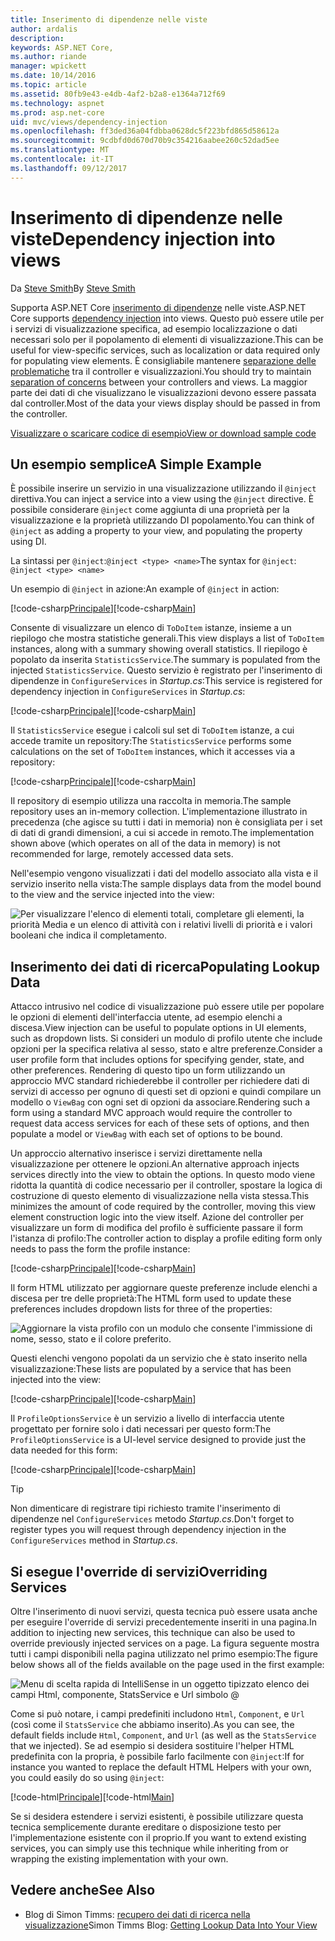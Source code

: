 ```yaml
---
title: Inserimento di dipendenze nelle viste
author: ardalis
description: 
keywords: ASP.NET Core,
ms.author: riande
manager: wpickett
ms.date: 10/14/2016
ms.topic: article
ms.assetid: 80fb9e43-e4db-4af2-b2a8-e1364a712f69
ms.technology: aspnet
ms.prod: asp.net-core
uid: mvc/views/dependency-injection
ms.openlocfilehash: ff3ded36a04fdbba0628dc5f223bfd865d58612a
ms.sourcegitcommit: 9cdbfd0d670d70b9c354216aabee260c52dad5ee
ms.translationtype: MT
ms.contentlocale: it-IT
ms.lasthandoff: 09/12/2017
---
```

# <a name="dependency-injection-into-views"></a><span data-ttu-id="cd9d4-103">Inserimento di dipendenze nelle viste</span><span class="sxs-lookup"><span data-stu-id="cd9d4-103">Dependency injection into views</span></span>

<span data-ttu-id="cd9d4-104">Da [Steve Smith](https://ardalis.com/)</span><span class="sxs-lookup"><span data-stu-id="cd9d4-104">By [Steve Smith](https://ardalis.com/)</span></span>

<span data-ttu-id="cd9d4-105">Supporta ASP.NET Core [inserimento di dipendenze](xref:fundamentals/dependency-injection) nelle viste.</span><span class="sxs-lookup"><span data-stu-id="cd9d4-105">ASP.NET Core supports [dependency injection](xref:fundamentals/dependency-injection) into views.</span></span> <span data-ttu-id="cd9d4-106">Questo può essere utile per i servizi di visualizzazione specifica, ad esempio localizzazione o dati necessari solo per il popolamento di elementi di visualizzazione.</span><span class="sxs-lookup"><span data-stu-id="cd9d4-106">This can be useful for view-specific services, such as localization or data required only for populating view elements.</span></span> <span data-ttu-id="cd9d4-107">È consigliabile mantenere [separazione delle problematiche](http://deviq.com/separation-of-concerns/) tra il controller e visualizzazioni.</span><span class="sxs-lookup"><span data-stu-id="cd9d4-107">You should try to maintain [separation of concerns](http://deviq.com/separation-of-concerns/) between your controllers and views.</span></span> <span data-ttu-id="cd9d4-108">La maggior parte dei dati di che visualizzano le visualizzazioni devono essere passata dal controller.</span><span class="sxs-lookup"><span data-stu-id="cd9d4-108">Most of the data your views display should be passed in from the controller.</span></span>

[<span data-ttu-id="cd9d4-109">Visualizzare o scaricare codice di esempio</span><span class="sxs-lookup"><span data-stu-id="cd9d4-109">View or download sample code</span></span>](https://github.com/aspnet/Docs/tree/master/aspnetcore/mvc/views/dependency-injection/sample)

## <a name="a-simple-example"></a><span data-ttu-id="cd9d4-110">Un esempio semplice</span><span class="sxs-lookup"><span data-stu-id="cd9d4-110">A Simple Example</span></span>

<span data-ttu-id="cd9d4-111">È possibile inserire un servizio in una visualizzazione utilizzando il `@inject` direttiva.</span><span class="sxs-lookup"><span data-stu-id="cd9d4-111">You can inject a service into a view using the `@inject` directive.</span></span> <span data-ttu-id="cd9d4-112">È possibile considerare `@inject` come aggiunta di una proprietà per la visualizzazione e la proprietà utilizzando DI popolamento.</span><span class="sxs-lookup"><span data-stu-id="cd9d4-112">You can think of `@inject` as adding a property to your view, and populating the property using DI.</span></span>

<span data-ttu-id="cd9d4-113">La sintassi per `@inject`:`@inject <type> <name>`</span><span class="sxs-lookup"><span data-stu-id="cd9d4-113">The syntax for `@inject`: `@inject <type> <name>`</span></span>

<span data-ttu-id="cd9d4-114">Un esempio di `@inject` in azione:</span><span class="sxs-lookup"><span data-stu-id="cd9d4-114">An example of `@inject` in action:</span></span>

<span data-ttu-id="cd9d4-115">[!code-csharp[Principale](../../mvc/views/dependency-injection/sample/src/ViewInjectSample/Views/ToDo/Index.cshtml?highlight=4,5,15,16,17)]</span><span class="sxs-lookup"><span data-stu-id="cd9d4-115">[!code-csharp[Main](../../mvc/views/dependency-injection/sample/src/ViewInjectSample/Views/ToDo/Index.cshtml?highlight=4,5,15,16,17)]</span></span>

<span data-ttu-id="cd9d4-116">Consente di visualizzare un elenco di `ToDoItem` istanze, insieme a un riepilogo che mostra statistiche generali.</span><span class="sxs-lookup"><span data-stu-id="cd9d4-116">This view displays a list of `ToDoItem` instances, along with a summary showing overall statistics.</span></span> <span data-ttu-id="cd9d4-117">Il riepilogo è popolato da inserita `StatisticsService`.</span><span class="sxs-lookup"><span data-stu-id="cd9d4-117">The summary is populated from the injected `StatisticsService`.</span></span> <span data-ttu-id="cd9d4-118">Questo servizio è registrato per l'inserimento di dipendenze in `ConfigureServices` in *Startup.cs*:</span><span class="sxs-lookup"><span data-stu-id="cd9d4-118">This service is registered for dependency injection in `ConfigureServices` in *Startup.cs*:</span></span>

<span data-ttu-id="cd9d4-119">[!code-csharp[Principale](../../mvc/views/dependency-injection/sample/src/ViewInjectSample/Startup.cs?highlight=6,7&range=15-22)]</span><span class="sxs-lookup"><span data-stu-id="cd9d4-119">[!code-csharp[Main](../../mvc/views/dependency-injection/sample/src/ViewInjectSample/Startup.cs?highlight=6,7&range=15-22)]</span></span>

<span data-ttu-id="cd9d4-120">Il `StatisticsService` esegue i calcoli sul set di `ToDoItem` istanze, a cui accede tramite un repository:</span><span class="sxs-lookup"><span data-stu-id="cd9d4-120">The `StatisticsService` performs some calculations on the set of `ToDoItem` instances, which it accesses via a repository:</span></span>

<span data-ttu-id="cd9d4-121">[!code-csharp[Principale](../../mvc/views/dependency-injection/sample/src/ViewInjectSample/Model/Services/StatisticsService.cs?highlight=15,20,26)]</span><span class="sxs-lookup"><span data-stu-id="cd9d4-121">[!code-csharp[Main](../../mvc/views/dependency-injection/sample/src/ViewInjectSample/Model/Services/StatisticsService.cs?highlight=15,20,26)]</span></span>

<span data-ttu-id="cd9d4-122">Il repository di esempio utilizza una raccolta in memoria.</span><span class="sxs-lookup"><span data-stu-id="cd9d4-122">The sample repository uses an in-memory collection.</span></span> <span data-ttu-id="cd9d4-123">L'implementazione illustrato in precedenza (che agisce su tutti i dati in memoria) non è consigliata per i set di dati di grandi dimensioni, a cui si accede in remoto.</span><span class="sxs-lookup"><span data-stu-id="cd9d4-123">The implementation shown above (which operates on all of the data in memory) is not recommended for large, remotely accessed data sets.</span></span>

<span data-ttu-id="cd9d4-124">Nell'esempio vengono visualizzati i dati del modello associato alla vista e il servizio inserito nella vista:</span><span class="sxs-lookup"><span data-stu-id="cd9d4-124">The sample displays data from the model bound to the view and the service injected into the view:</span></span>

![Per visualizzare l'elenco di elementi totali, completare gli elementi, la priorità Media e un elenco di attività con i relativi livelli di priorità e i valori booleani che indica il completamento.](dependency-injection/_static/screenshot.png)

## <a name="populating-lookup-data"></a><span data-ttu-id="cd9d4-126">Inserimento dei dati di ricerca</span><span class="sxs-lookup"><span data-stu-id="cd9d4-126">Populating Lookup Data</span></span>

<span data-ttu-id="cd9d4-127">Attacco intrusivo nel codice di visualizzazione può essere utile per popolare le opzioni di elementi dell'interfaccia utente, ad esempio elenchi a discesa.</span><span class="sxs-lookup"><span data-stu-id="cd9d4-127">View injection can be useful to populate options in UI elements, such as dropdown lists.</span></span> <span data-ttu-id="cd9d4-128">Si consideri un modulo di profilo utente che include opzioni per la specifica relativa al sesso, stato e altre preferenze.</span><span class="sxs-lookup"><span data-stu-id="cd9d4-128">Consider a user profile form that includes options for specifying gender, state, and other preferences.</span></span> <span data-ttu-id="cd9d4-129">Rendering di questo tipo un form utilizzando un approccio MVC standard richiederebbe il controller per richiedere dati di servizi di accesso per ognuno di questi set di opzioni e quindi compilare un modello o `ViewBag` con ogni set di opzioni da associare.</span><span class="sxs-lookup"><span data-stu-id="cd9d4-129">Rendering such a form using a standard MVC approach would require the controller to request data access services for each of these sets of options, and then populate a model or `ViewBag` with each set of options to be bound.</span></span>

<span data-ttu-id="cd9d4-130">Un approccio alternativo inserisce i servizi direttamente nella visualizzazione per ottenere le opzioni.</span><span class="sxs-lookup"><span data-stu-id="cd9d4-130">An alternative approach injects services directly into the view to obtain the options.</span></span> <span data-ttu-id="cd9d4-131">In questo modo viene ridotta la quantità di codice necessario per il controller, spostare la logica di costruzione di questo elemento di visualizzazione nella vista stessa.</span><span class="sxs-lookup"><span data-stu-id="cd9d4-131">This minimizes the amount of code required by the controller, moving this view element construction logic into the view itself.</span></span> <span data-ttu-id="cd9d4-132">Azione del controller per visualizzare un form di modifica del profilo è sufficiente passare il form l'istanza di profilo:</span><span class="sxs-lookup"><span data-stu-id="cd9d4-132">The controller action to display a profile editing form only needs to pass the form the profile instance:</span></span>

<span data-ttu-id="cd9d4-133">[!code-csharp[Principale](../../mvc/views/dependency-injection/sample/src/ViewInjectSample/Controllers/ProfileController.cs?highlight=9,19)]</span><span class="sxs-lookup"><span data-stu-id="cd9d4-133">[!code-csharp[Main](../../mvc/views/dependency-injection/sample/src/ViewInjectSample/Controllers/ProfileController.cs?highlight=9,19)]</span></span>

<span data-ttu-id="cd9d4-134">Il form HTML utilizzato per aggiornare queste preferenze include elenchi a discesa per tre delle proprietà:</span><span class="sxs-lookup"><span data-stu-id="cd9d4-134">The HTML form used to update these preferences includes dropdown lists for three of the properties:</span></span>

![Aggiornare la vista profilo con un modulo che consente l'immissione di nome, sesso, stato e il colore preferito.](dependency-injection/_static/updateprofile.png)

<span data-ttu-id="cd9d4-136">Questi elenchi vengono popolati da un servizio che è stato inserito nella visualizzazione:</span><span class="sxs-lookup"><span data-stu-id="cd9d4-136">These lists are populated by a service that has been injected into the view:</span></span>

<span data-ttu-id="cd9d4-137">[!code-csharp[Principale](../../mvc/views/dependency-injection/sample/src/ViewInjectSample/Views/Profile/Index.cshtml?highlight=4,16,17,21,22,26,27)]</span><span class="sxs-lookup"><span data-stu-id="cd9d4-137">[!code-csharp[Main](../../mvc/views/dependency-injection/sample/src/ViewInjectSample/Views/Profile/Index.cshtml?highlight=4,16,17,21,22,26,27)]</span></span>

<span data-ttu-id="cd9d4-138">Il `ProfileOptionsService` è un servizio a livello di interfaccia utente progettato per fornire solo i dati necessari per questo form:</span><span class="sxs-lookup"><span data-stu-id="cd9d4-138">The `ProfileOptionsService` is a UI-level service designed to provide just the data needed for this form:</span></span>

<span data-ttu-id="cd9d4-139">[!code-csharp[Principale](../../mvc/views/dependency-injection/sample/src/ViewInjectSample/Model/Services/ProfileOptionsService.cs?highlight=7,13,24)]</span><span class="sxs-lookup"><span data-stu-id="cd9d4-139">[!code-csharp[Main](../../mvc/views/dependency-injection/sample/src/ViewInjectSample/Model/Services/ProfileOptionsService.cs?highlight=7,13,24)]</span></span>

>[!TIP]
> <span data-ttu-id="cd9d4-140">Non dimenticare di registrare tipi richiesto tramite l'inserimento di dipendenze nel `ConfigureServices` metodo *Startup.cs*.</span><span class="sxs-lookup"><span data-stu-id="cd9d4-140">Don't forget to register types you will request through dependency injection in the  `ConfigureServices` method in *Startup.cs*.</span></span>

## <a name="overriding-services"></a><span data-ttu-id="cd9d4-141">Si esegue l'override di servizi</span><span class="sxs-lookup"><span data-stu-id="cd9d4-141">Overriding Services</span></span>

<span data-ttu-id="cd9d4-142">Oltre l'inserimento di nuovi servizi, questa tecnica può essere usata anche per eseguire l'override di servizi precedentemente inseriti in una pagina.</span><span class="sxs-lookup"><span data-stu-id="cd9d4-142">In addition to injecting new services, this technique can also be used to override previously injected services on a page.</span></span> <span data-ttu-id="cd9d4-143">La figura seguente mostra tutti i campi disponibili nella pagina utilizzato nel primo esempio:</span><span class="sxs-lookup"><span data-stu-id="cd9d4-143">The figure below shows all of the fields available on the page used in the first example:</span></span>

![Menu di scelta rapida di IntelliSense in un oggetto tipizzato elenco dei campi Html, componente, StatsService e Url simbolo @](dependency-injection/_static/razor-fields.png)

<span data-ttu-id="cd9d4-145">Come si può notare, i campi predefiniti includono `Html`, `Component`, e `Url` (così come il `StatsService` che abbiamo inserito).</span><span class="sxs-lookup"><span data-stu-id="cd9d4-145">As you can see, the default fields include `Html`, `Component`, and `Url` (as well as the `StatsService` that we injected).</span></span> <span data-ttu-id="cd9d4-146">Se ad esempio si desidera sostituire l'helper HTML predefinita con la propria, è possibile farlo facilmente con `@inject`:</span><span class="sxs-lookup"><span data-stu-id="cd9d4-146">If for instance you wanted to replace the default HTML Helpers with your own, you could easily do so using `@inject`:</span></span>

<span data-ttu-id="cd9d4-147">[!code-html[Principale](../../mvc/views/dependency-injection/sample/src/ViewInjectSample/Views/Helper/Index.cshtml?highlight=3,11)]</span><span class="sxs-lookup"><span data-stu-id="cd9d4-147">[!code-html[Main](../../mvc/views/dependency-injection/sample/src/ViewInjectSample/Views/Helper/Index.cshtml?highlight=3,11)]</span></span>

<span data-ttu-id="cd9d4-148">Se si desidera estendere i servizi esistenti, è possibile utilizzare questa tecnica semplicemente durante ereditare o disposizione testo per l'implementazione esistente con il proprio.</span><span class="sxs-lookup"><span data-stu-id="cd9d4-148">If you want to extend existing services, you can simply use this technique while inheriting from or wrapping the existing implementation with your own.</span></span>

## <a name="see-also"></a><span data-ttu-id="cd9d4-149">Vedere anche</span><span class="sxs-lookup"><span data-stu-id="cd9d4-149">See Also</span></span>

* <span data-ttu-id="cd9d4-150">Blog di Simon Timms: [recupero dei dati di ricerca nella visualizzazione](http://blog.simontimms.com/2015/06/09/getting-lookup-data-into-you-view/)</span><span class="sxs-lookup"><span data-stu-id="cd9d4-150">Simon Timms Blog: [Getting Lookup Data Into Your View](http://blog.simontimms.com/2015/06/09/getting-lookup-data-into-you-view/)</span></span>
